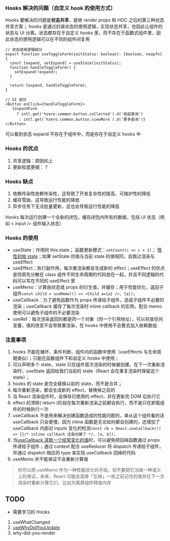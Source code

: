 ### Hooks 解决的问题（自定义 hook 的使用方式）
Hooks 要解决的问题是**状态共享**，是继 render props 和 HOC 之后的第三种状态共享方案；
hooks 是通过封装状态的使用逻辑，实现状态共享，也因此让组件的状态与 UI 分离。状态都存在于自定义 hooks 里，而不存在于函数式组件里，因此状态的使用逻辑可以在不同的组件间复用
```tsx
// 状态使用逻辑部分
export function useToggleForm(initStatus: boolean): [boolean, noopfn] {
  const [expand, setExpand] = useState(initStatus);
  function handleToggleForm() {
    setExpand(!expand);
  }

  return [expand, handleToggleForm];
}

// UI 部分
<Button onClick={handleToggleForm}>
   {expandForm
     ? intl.get('hzero.common.button.collected').d('收起查询')
      : intl.get(`hzero.common.button.viewMore`).d('更多查询')}
</Button>
```
可以看到状态 expand 不存在于组件中，而是存在于自定义 hooks 中
### Hooks 的优点
1. 共享逻辑：原因如上
2. 更新粒度更细：？

### Hooks 缺点
1. 依赖传染性依赖传染性，这导致了开发复杂性的提高、可维护性的降低
2. 缓存雪崩，这导致运行性能的降低
3. 异步任务下无法批量更新，这也会导致运行性能的降低

Hooks 每次运行创建一个全新的闭包，缓存闭包内所有的数据，包括 UI 状态（例如 < input /> 组件输入状态）


### Hooks 的使用
- useState：作用同 this.state； 函数更新模式：`setCount(c => c + 1)`； [惰性初始 state](https://zh-hans.reactjs.org/docs/hooks-reference.html#lazy-initial-state)；如果 setState 的值与当前 state 的值相同，会跳过渲染与 useEffect
- useEffect：执行副作用，每次重渲染都会生成新的 effect；useEffect 的优点是将原先分散在 class 组件不同生命周期的代码放在一起，并且不同逻辑的代码可以写在不同的 useEffect 里
- useMemo：计算由状态或 props 的衍生值，并缓存；用于性能优化，返回子组件`const child = useMemo(() => <Child a={a} />, [a]);`
- useCallback：为了避免函数作为 props 传递给子组件，造成子组件不必要的渲染；useCallback 缓存了每次渲染时 inline callback 的实例，配合 memo 使用可以避免子组件的不必要渲染
- useRef：每次渲染返回的都是同一个对象（同一个引用地址），可以存放任何变量，值的改变不会导致重渲染，在 hooks 中使用不会要去加入依赖数组



### 注意事项
1. hooks 不能在循环、条件判断、组件内的函数中使用（useEffects 与生命周期类似）；只能在函数组件下和自定义 hooks 中使用；
2. 可以声明多个 state，state 只在组件首次渲染的时候被创建。在下一次重新渲染时，useState 返回给我们当前的 state（React 会在重复渲染时保留这个 state）；
3. hooks 的 state 是完全替换以前的 state，而不是合并；
4. 每次重新渲染，都会生成新的 effect，替换掉之前的
5. 当 React 渲染组件时，会保存已使用的 effect，并在更新完 DOM 后执行它
6. effect 的清除( return )阶段在每次重新渲染之前都会执行，而不是只在卸载组件的时候执行一次
7. useCallback 不是用来解决创建函数造成的性能问题的，单从这个组件看的话 useCallback 只会更慢，因为 inline 函数是无论如何都会创建的，还增加了 useCallback 内部对 inputs 变化的检测`const cb = React.useCallback(() => {}/* inline callback 还是创建了 */, [a, b]);`
8. 当[useCallback 读取一个经常变化的值](https://zh-hans.reactjs.org/docs/hooks-faq.html#how-to-read-an-often-changing-value-from-usecallback)时，可以避免把回掉函数通过 props 传递给子组件；通过 context 配合 useReducer 将 dispatch 传递给子组件，并通过 dispatch 相应的 type 来实现 useCallback 回掉的代码
9. useMemo 并不能保证不会重新计算值
  > 你可以把 useMemo 作为一种性能优化的手段，但不要把它当做一种语义上的保证。未来，React 可能会选择「忘掉」一些之前记住的值并在下一次渲染时重新计算它们，比如为离屏组件释放内存


## TODO
- 需要学习的 Hooks
1. useWhatChanged
2. [useWhyDidYouUpdate](https://usehooks.com/useWhyDidYouUpdate/)
3. why-did-you-render
